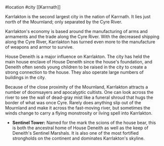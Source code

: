  #location #city [[Karrnath]]

Karrlakton is the second largest city in the nation of Karrnath. It lies just north of the Mournland; only separated by the Cyre River.

Karrlakton's economy is based around the manufacturing of arms and armaments and the trade along the Cyre River. With the decreased shipping along the Cyre River, Karrlakton has turned even more to the manufacture of weapons and armor to survive.

House Deneith is a major influence on Karrlakton. The city has held the main house enclave of House Deneith since the house's foundation, and Deneith often sends young children to be raised in the city to create a strong connection to the house. They also operate large numbers of buildings in the city.

Because of the close proximity of the Mournland, Karrlakton attracts a number of doomsayers and apocalyptic cultists. One can look across the river to see the wall of dead-gray mist like a funeral shroud that hugs the border of what was once Cyre. Rarely does anything slip out of the Mournland and make it across the fast-moving river, but sometimes the winds change to carry a flying monstrosity or living spell into Karrlakton.

- **Sentinel Tower:** Named for the mark the scions of the house bear, this is both the ancestral home of House Deneith as well as the keep of Deneith's Sentinel Marshals. It is also one of the most fortified strongholds on the continent and dominates Karrlakton's skyline.
